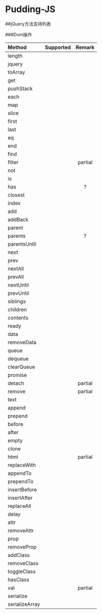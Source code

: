 # Pudding-JS

##jQuery方法支持列表

###Dom操作

| Method      |    Supported | Remark  |
| :-------- | --------:| :--: |
|length| | |	
|jquery| | |	
|toArray| | |	
|get| | |	
|pushStack| | |	
|each| | |	
|map| | |	
|slice| | |	
|first| | |	
|last| | |	
|eq| | |	
|end| | |	
|find| | |	
|filter| | partial |
|not| | |	
|is| | |	
|has| |	?|
|closest| | |	
|index| | |	
|add| | |	
|addBack| | |	
|parent| | |	
|parents| |	?|
|parentsUntil| | |	
|next| | |	
|prev| | |	
|nextAll| | |	
|prevAll| | |	
|nextUntil| | |	
|prevUntil| | |	
|siblings| | |	
|children| | |	
|contents| | |	
|ready| | |	
|data| | |	
|removeData| | |	
|queue| | |	
|dequeue| | |	
|clearQueue| | |	
|promise| | |	
|detach| | partial |
|remove| | partial |
|text| | |	
|append| | |	
|prepend| | |	
|before| | |	
|after| | |	
|empty| | |	
|clone| | |	
|html| | partial |
|replaceWith| | |	
|appendTo| | |	
|prependTo| | |	
|insertBefore| | |	
|insertAfter| | |	
|replaceAll| | |	
|delay| | |	
|attr| | |	
|removeAttr| | |	
|prop| | |	
|removeProp| | |	
|addClass| | |	
|removeClass| | |	
|toggleClass| | |	
|hasClass| | |	
|val| | partial |
|serialize| | |	
|serializeArray| | |	
